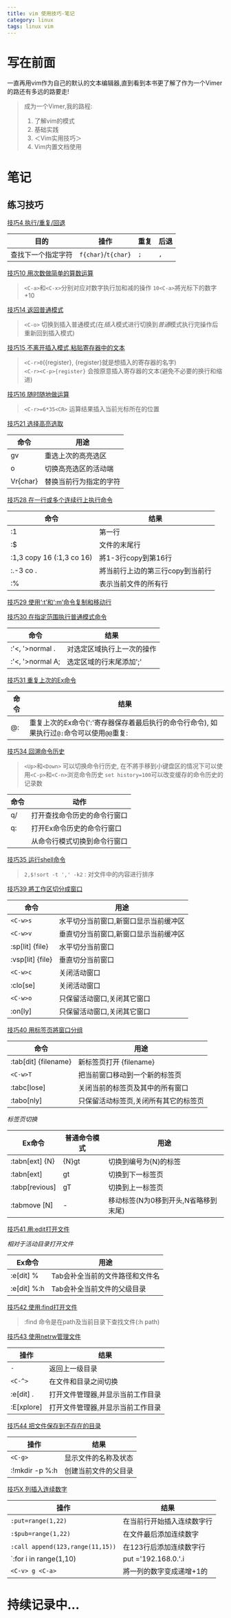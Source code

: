 ```yaml
---
title: vim 使用技巧-笔记
category: linux
tags: linux vim
---
```


# 写在前面

一直再用vim作为自己的默认的文本编辑器,直到看到本书更了解了作为一个Vimer的路还有多远的路要走!

> 成为一个Vimer,我的路程:
> 
> 1. 了解vim的模式
> 2. 基础实践
> 3. ＜Vim实用技巧＞
> 4. Vim内置文档使用

<!-- more -->

# 笔记

## 练习技巧

<U>技巧4 执行/重复/回退</U>

目的        | 操作      |重复 |后退
------------|-----------|-----|-------
查找下一个指定字符| `f{char}`/`t{char}`| `;`| `,`


<U>技巧10 用次数做简单的算数运算</U>

> `<C-a>`和`<C-x>`分别对应对数字执行加和减的操作
> `10<C-a>`將光标下的数字+10

<U>技巧14 返回普通模式</U>

> `<C-o>` 切换到插入普通模式(在*插入*模式进行切换到*普通*模式执行完操作后重新回到插入模式)

<U>技巧15 不离开插入模式,粘贴寄存器中的文本</U>

> `<C-r>0`(<C-r>{register}, {register}就是想插入的寄存器的名字)     
> `<C-r><C-p>{register}` 会按原意插入寄存器的文本(避免不必要的换行和缩进)

<U>技巧16 随时随地做运算</U>

> `<C-r>=6*35<CR>` 运算结果插入当前光标所在的位置

<U>技巧21 选择高亮选取</U>

命令    | 用途
--------|---------
gv      | 重选上次的高亮选区
o       | 切换高亮选区的活动端
Vr{char}| 替换当前行为指定的字符

<U>技巧28 在一行或多个连续行上执行命令</U>

命令    | 结果
--------|------
:1      | 第一行
:$      | 文件的末尾行
:1,3 copy 16 (:1,3 co 16) | 將1-3行copy到第16行
:.-3 co . | 將当前行上边的第三行copy到当前行
:%      | 表示当前文件的所有行

<U>技巧29 使用‘:t’和‘:m’命令复制和移动行</U>

<U>技巧30 在指定范围执行普通模式命令</U>

命令    | 结果
--------|-------
:'<, '>normal . | 对选定区域执行上一次的操作
:'<, '>normal A;| 选定区域的行末尾添加';'

<U>技巧31 重复上次的Ex命令</U>

命令    | 结果
--------|-------
@:      | 重复上次的Ex命令(':'寄存器保存着最后执行的命令行命令), 如果执行过`@:`命令可以使用`@@`重复:

<U>技巧34 回溯命令历史</U>

> `<Up>`和`<Down>` 可以切换命令行历史, 在不將手移到小键盘区的情况下可以使用`<C-p>`和`<C-n>`浏览命令历史 
> `set history=100`可以改变缓存的命令历史的记录数

命令    | 动作
--------|--------
q/      | 打开查找命令历史的命令行窗口
q:      | 打开Ex命令历史的命令行窗口
<C-f>   | 从命令行模式切换到命令行窗口

<U>技巧35 运行shell命令</U>

> `2,$!sort -t ',' -k2` : 对文件中的内容进行排序

<U>技巧39 將工作区切分成窗口</U>

命令    | 用途
--------|---------
`<C-w>s`| 水平切分当前窗口,新窗口显示当前缓冲区
`<C-w>v`| 垂直切分当前窗口,新窗口显示当前缓冲区
:sp[lit] {file} | 水平切分当前窗口 
:vsp[lit] {file}| 垂直切分当前窗口
`<C-w>c`| 关闭活动窗口
:clo[se]| 关闭活动窗口
`<C-w>o`| 只保留活动窗口,关闭其它窗口
:on[ly] | 只保留活动窗口,关闭其它窗口

<U>技巧40 用标签页將窗口分组</U>

命令                | 用途
--------------------|---------
:tab[dit] {filename}| 新标签页打开 {filename} 
`<C-w>T`            | 把当前窗口移动到一个新的标签页
:tabc[lose]         | 关闭当前的标签页及其中的所有窗口
:tabo[nly]          | 只保留活动标签页,关闭所有其它的标签页

*标签页切换*

Ex命令      | 普通命令模式  | 用途
------------|---------------|---------
:tabn[ext] {N} | {N}gt      | 切换到编号为{N}的标签
:tabn[ext]  | gt            | 切换到下一标签页
:tabp[revious]|gT           | 切换到上一标签页
:tabmove [N]| -             | 移动标签(N为0移到开头,N省略移到末尾)

<U>技巧41 用:edit打开文件</U>

*相对于活动目录打开文件*

Ex命令      | 用途
------------|---------
:e[dit] %<Tab>| Tab会补全当前的文件路径和文件名
:e[dit] %:h<Tab>| Tab会补全当前文件的父级目录

<U>技巧42 使用:find打开文件</U>

> :find 命令是在path及当前目录下查找文件(:h path)

<U>技巧43 使用netrw管理文件</U>

操作    | 结果
--------|-------
`-`     | 返回上一级目录
`<C-^>` | 在文件和目录之间切换
:e[dit] .| 打开文件管理器,并显示当前工作目录
:E[xplore] | 打开文件管理器,并显示当前工作目录 

<U>技巧44 把文件保存到不存在的目录</U>

操作    | 结果
--------|-------
`<C-g>` | 显示文件的名称及状态
:!mkdir -p %:h | 创建当前文件的父目录

<U>技巧X 列插入连续数字</U>

操作    |  结果
--------|-------
`:put=range(1,22)`    | 在当前行开始插入连续数字行
`:$pub=range(1,22)`   | 在文件最后添加连续数字
`:call append(123,range(11,15))` | 在123行后添加连续数字行
`:for i in range(1,10) | put ='192.168.0.'.i | endfor` | 添加前缀
`<C-v> g <C-a>`     | 將一列的数字变成递增+1的

# 持续记录中...
